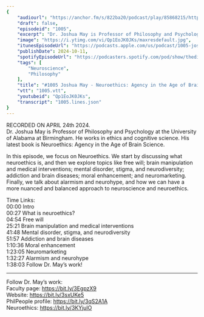 ```yaml
---
{
	"audiourl": "https://anchor.fm/s/822ba20/podcast/play/85868215/https%3A%2F%2Fd3ctxlq1ktw2nl.cloudfront.net%2Fstaging%2F2024-3-24%2F2b52aa5f-3b2a-54a9-0e8e-10c3738b1639.m4a",
	"draft": false,
	"episodeid": "1005",
	"excerpt": "Dr. Joshua May is Professor of Philosophy and Psychology at the University of Alabama at Birmingham. He works in ethics and cognitive science. His latest book is Neuroethics: Agency in the Age of Brain Science. ",
	"image": "https://i.ytimg.com/vi/Qp1EoJK0JKs/maxresdefault.jpg",
	"itunesEpisodeUrl": "https://podcasts.apple.com/us/podcast/1005-joshua-may-neuroethics-agency-in-the-age-of/id1451347236?i=1000672744013&uo=4",
	"publishDate": 2024-10-11,
	"spotifyEpisodeUrl": "https://podcasters.spotify.com/pod/show/thedissenter/episodes/1005-Joshua-May---Neuroethics-Agency-in-the-Age-of-Brain-Science-e2ir07n",
	"tags": [
		"Neuroscience",
		"Philosophy"
	],
	"title": "#1005 Joshua May - Neuroethics: Agency in the Age of Brain Science",
	"vtt": "1005.vtt",
	"youtubeid": "Qp1EoJK0JKs",
	"transcript": "1005.lines.json"
}
---
```

RECORDED ON APRIL 24th 2024.  
Dr. Joshua May is Professor of Philosophy and Psychology at the University of Alabama at Birmingham. He works in ethics and cognitive science. His latest book is Neuroethics: Agency in the Age of Brain Science. 

In this episode, we focus on Neuroethics. We start by discussing what neuroethics is, and then we explore topics like free will; brain manipulation and medical interventions; mental disorder, stigma, and neurodiversity; addiction and brain diseases; moral enhancement; and neuromarketing. Finally, we talk about alarmism and neurohype, and how we can have a more nuanced and balanced approach to neuroscience and neuroethics.

Time Links:  
<time>00:00</time> Intro  
<time>00:27</time> What is neuroethics?  
<time>04:54</time> Free will  
<time>25:21</time> Brain manipulation and medical interventions  
<time>41:48</time> Mental disorder, stigma, and neurodiversity  
<time>51:57</time> Addiction and brain diseases  
<time>1:10:36</time> Moral enhancement  
<time>1:23:05</time> Neuromarketing  
<time>1:32:27</time> Alarmism and neurohype  
<time>1:38:03</time> Follow Dr. May’s work!

---

Follow Dr. May’s work:  
Faculty page: https://bit.ly/3EgpzX9  
Website: https://bit.ly/3sxUKe5  
PhilPeople profile: https://bit.ly/3qS2A1A  
Neuroethics: https://bit.ly/3KYjulO
